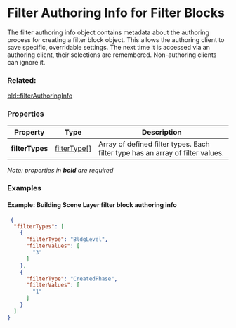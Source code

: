 # Filter Authoring Info for Filter Blocks

The filter authoring info object contains metadata about the authoring process for creating a filter block object. This allows the authoring client to save specific, overridable settings.  The next time it is accessed via an authoring client, their selections are remembered. Non-authoring clients can ignore it.

### Related:

[bld::filterAuthoringInfo](filterAuthoringInfo.bld.md)
### Properties

| Property | Type | Description |
| --- | --- | --- |
| **filterTypes** | [filterType](filterType.bld.md)[] | Array of defined filter types. Each filter type has an array of filter values. |

*Note: properties in **bold** are required*

### Examples 

#### Example: Building Scene Layer filter block authoring info 

```json
 {
  "filterTypes": [
    {
      "filterType": "BldgLevel",
      "filterValues": [
        "3"
      ]
    },
    {
      "filterType": "CreatedPhase",
      "filterValues": [
        "1"
      ]
    }
  ]
} 
```

